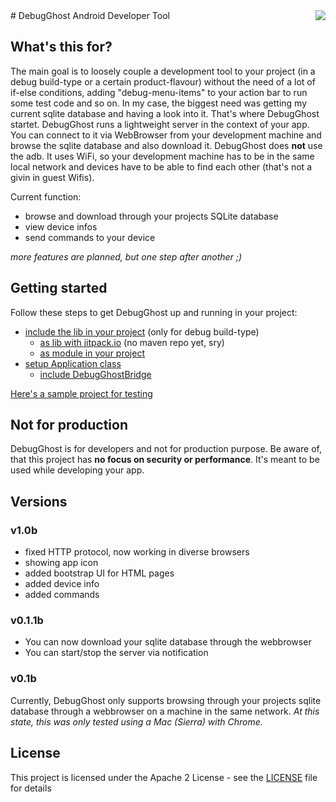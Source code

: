 <img align="right" src="https://raw.githubusercontent.com/sanidgmbh/debugghost/master/debugghostlib/src/main/res/mipmap-xxxhdpi/ic_ghost.png" />
# DebugGhost
Android Developer Tool

## What's this for?
The main goal is to loosely couple a development tool to your project (in a debug build-type or a certain product-flavour) without the need of a lot of if-else conditions, adding "debug-menu-items" to your action bar to run some test code and so on. In my case, the biggest need was getting my current sqlite database and having a look into it. That's where DebugGhost startet. DebugGhost runs a lightweight server in the context of your app. You can connect to it via WebBrowser from your development machine and browse the sqlite database and also download it.
DebugGhost does **not** use the adb. It uses WiFi, so your development machine has to be in the same local network and devices have to be able to find each other (that's not a givin in guest Wifis).

Current function:
* browse and download through your projects SQLite database
* view device infos
* send commands to your device

*more features are planned, but one step after another ;)*

## Getting started
Follow these steps to get DebugGhost up and running in your project:
* [include the lib in your project](../../wiki/1---Getting-started#include-the-lib-in-your-project) (only for debug build-type)
    * [as lib with jitpack.io](../../wiki/1---Getting-started#add-lib-with-jitpack.io) (no maven repo yet, sry)
    * [as module in your project](../../wiki/1---Getting-started#add-lib-as-module-in-your-project)
* [setup Application class](../../wiki/1---Getting-started#setup-application-class) 
    * [include DebugGhostBridge](../../wiki/1---Getting-started#include-Debugghostbridge)

[Here's a sample project for testing](https://github.com/sanidgmbh/debugghostexample)

## Not for production
DebugGhost is for developers and not for production purpose. Be aware of, that this project has **no focus on security or performance**. It's meant to be used while developing your app.

## Versions

### v1.0b
* fixed HTTP protocol, now working in diverse browsers
* showing app icon
* added bootstrap UI for HTML pages
* added device info
* added commands

### v0.1.1b
* You can now download your sqlite database through the webbrowser
* You can start/stop the server via notification

### v0.1b
Currently, DebugGhost only supports browsing through your projects sqlite database through a webbrowser on a machine in the same network.
*At this state, this was only tested using a Mac (Sierra) with Chrome.*

## License

This project is licensed under the Apache 2 License - see the [LICENSE](LICENSE) file for details

